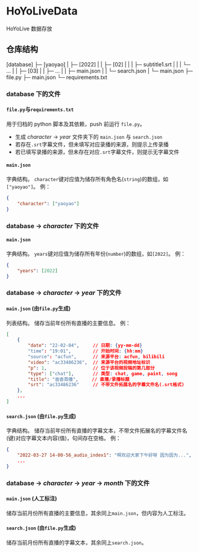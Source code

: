 # HoYoLiveData
 HoYoLive 数据存放

## 仓库结构

[database]
├─ [yaoyao]
|   ├─ [2022]
|   |   ├─ [02]
|   |   |   ├─ subtitle1.srt
|   |   |   └─  ...
|   |   ├─ [03]
|   |   ├─ ...
|   |   ├─ main.json
|   |   └─ search.json
|   └─ main.json
├─ file.py
├─ main.json
└─ requirements.txt

### database 下的文件

#### `file.py`与`requirements.txt`
用于归档的 python 脚本及其依赖，push 前运行 `file.py`。
- 生成 *character* -> *year* 文件夹下的 `main.json` 与 `search.json`
- 若存在`.srt`字幕文件，但未填写对应录播的来源，则提示上传录播
- 若已填写录播的来源，但未存在对应`.srt`字幕文件，则提示无字幕文件

#### `main.json`

字典结构。
`character`键对应值为储存所有角色名(`string`)的数组，如`["yaoyao"]`。
例：
```json
{
    "character": ["yaoyao"]
}
```

### database -> *character* 下的文件

#### `main.json`

字典结构。
`years`键对应值为储存所有年份(`number`)的数组，如`[2022]`。
例：
```json
{
    "years": [2022]
}
```

### database -> *character* -> *year* 下的文件

#### `main.json` (由`file.py`生成)

列表结构。
储存当前年份所有直播的主要信息。
例：
```json
[
    {
        "date": "22-02-04",     // 日期: {yy-mm-dd}
        "time": "19:01",        // 开始时间: {hh:mm}
        "source": "acfun",      // 来源平台: acfun, bilibili
        "video": "ac33486236",  // 来源平台的视频地址标识
        "p": 1,                 // 位于该视频投稿的第几部分
        "type": ["chat"],       // 类型: chat, game, paint, song
        "title": "杳杳首播",     // 直播/录播标题
        "srt": "ac33486236"     // 不带文件拓展名的字幕文件名(.srt格式)
    },
    ...
]
```

#### `search.json` (由`file.py`生成)

字典结构。
储存当前年份所有直播的字幕文本，不带文件拓展名的字幕文件名(键)对应字幕文本内容(值)，句间存在空格。
例：
```json
{
    "2022-03-27 14-00-56_audio_index1": "啊欢迎大家下午好呀 因为因为...",
    ...
}

```

### database -> *character* -> *year* -> *month* 下的文件

#### `main.json` (人工标注)

储存当前月份所有直播的主要信息，其余同上`main.json`，但内容为人工标注。

#### `search.json` (由`file.py`生成)

储存当前月份所有直播的字幕文本，其余同上`search.json`。